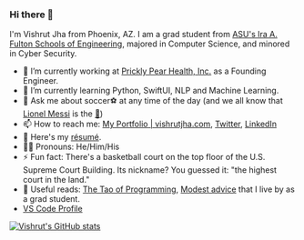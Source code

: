 ### Hi there 👋

I'm Vishrut Jha from Phoenix, AZ. I am a grad student from [ASU's Ira A. Fulton Schools of Engineering](https://engineering.asu.edu/), majored in Computer Science, and minored in Cyber Security.
<!--
**vishrutkmr7/vishrutkmr7** is a ✨ _special_ ✨ repository because its `README.md` (this file) appears on your GitHub profile.
-->
- 🔭 I’m currently working at [Prickly Pear Health, Inc.](https://www.pricklypear.io/) as a Founding Engineer.
- 🌱 I’m currently learning Python, SwiftUI, NLP and Machine Learning.
- 💬 Ask me about soccer⚽ at any time of the day (and we all know that [Lionel Messi](https://en.wikipedia.org/wiki/Lionel_Messi) is the [:goat:](https://www.urbandictionary.com/define.php?term=goat))
- 📫 How to reach me: [My Portfolio | vishrutjha.com](https://www.vishrutjha.com), [Twitter](https://www.twitter.com/vishrutkmr7), [LinkedIn](https://www.linkedin.com/in/vishrutkmr7)
- 📃 Here's my [résumé](https://www.vishrutjha.com/resume).
- 👦🏻 Pronouns: He/Him/His
- ⚡ Fun fact: There's a basketball court on the top floor of the U.S. Supreme Court Building. Its nickname? You guessed it: "the highest court in the land."
- 📖 Useful reads: [The Tao of Programming](http://www.mit.edu/~xela/tao.html), [Modest advice](https://stearnslab.yale.edu/modest-advice) that I live by as a grad student.
- [VS Code Profile](https://vscode.dev/profile/github/555ce238bb150eb98168ce1025e561ac)

[![Vishrut's GitHub stats](https://myreadme.vercel.app/api/embed/vishrutkmr7?panels=userstatistics,toprepositories,toplanguages,commitgraph)](https://github.com/PressJump/reimaginedreadme)

<!-- [![Top Langs](https://github-readme-stats.vercel.app/api/top-langs/?username=vishrutkmr7&layout=compact)](https://github.com/anuraghazra/github-readme-stats)

<!-- *NOTE: Top languages do not indicate my skill level or something like that, it's a GitHub metric of which languages I have the most code on GitHub, it's a new feature of [github-readme-stats](https://github.com/anuraghazra/github-readme-stats)*

<!-- [![Vishrut's Wakatime stats](https://github-readme-stats.vercel.app/api/wakatime?username=vishrutkmr7&layout=compact)](https://github.com/anuraghazra/github-readme-stats)

<a href="https://github.com/Chanchal1603/github-visitors-counter">
    <img src="https://komarev.com/ghpvc/?username=vishrutkmr7&style=plastic">
</a>
